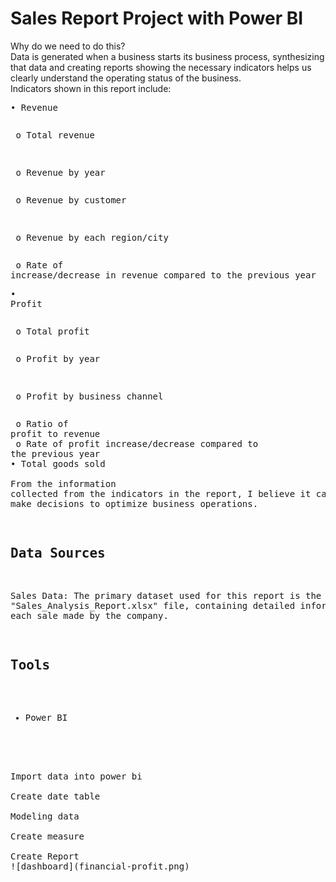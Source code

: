 # Sales Report Project with Power BI
Why do we need to do this?
<br>Data is generated when a business starts its business process, synthesizing that data and creating reports showing the necessary indicators helps us clearly understand the operating status of the business.
<br>Indicators shown in this report include:
<br><pre>•	Revenue
<br><pre><pre>    o Total revenue
<br><pre><pre>    o Revenue by year
<br><pre><pre>    o Revenue by customer
<br><pre><pre>    o Revenue by each region/city
<br><pre><pre>    o Rate of increase/decrease in revenue compared to the previous year
<br><pre>•	Profit
<br><pre><pre>    o Total profit
<br><pre><pre>    o Profit by year
<br><pre><pre>    o Profit by business channel
<br><pre><pre>    o Ratio of profit to revenue
<br>    o Rate of profit increase/decrease compared to the previous year
<br>• Total goods sold
<br>
<br>From the information collected from the indicators in the report, I believe it can help us make decisions to optimize business operations.

## Data Sources
Sales Data: The primary dataset used for this report is the "Sales_Analysis_Report.xlsx" file, containing detailed information about each sale made by the company.
## Tools
- Power BI
<br>
Import data into power bi
<br>Create date table
<br>Modeling data
<br>Create measure
<br>Create Report
![dashboard](financial-profit.png)

